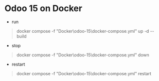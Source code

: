 # Odoo 15 on Docker

- run
> docker compose -f "Docker\odoo-15\docker-compose.yml" up -d --build 

- stop
> docker compose -f "Docker\odoo-15\docker-compose.yml" down 

- restart
> docker compose -f "Docker\odoo-15\docker-compose.yml" restart 